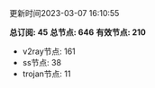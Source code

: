 更新时间2023-03-07 16:10:55

**总订阅: 45**
**总节点: 646**
**有效节点: 210**
- v2ray节点: 161
- ss节点: 38
- trojan节点: 11
